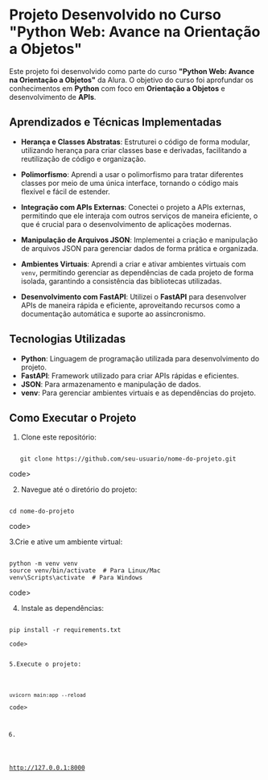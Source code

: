 # Projeto Desenvolvido no Curso "Python Web: Avance na Orientação a Objetos"

Este projeto foi desenvolvido como parte do curso **"Python Web: Avance na Orientação a Objetos"** da Alura. O objetivo do curso foi aprofundar os conhecimentos em **Python** com foco em **Orientação a Objetos** e desenvolvimento de **APIs**.

## Aprendizados e Técnicas Implementadas

- **Herança e Classes Abstratas**: Estruturei o código de forma modular, utilizando herança para criar classes base e derivadas, facilitando a reutilização de código e organização.
  
- **Polimorfismo**: Aprendi a usar o polimorfismo para tratar diferentes classes por meio de uma única interface, tornando o código mais flexível e fácil de estender.
  
- **Integração com APIs Externas**: Conectei o projeto a APIs externas, permitindo que ele interaja com outros serviços de maneira eficiente, o que é crucial para o desenvolvimento de aplicações modernas.

- **Manipulação de Arquivos JSON**: Implementei a criação e manipulação de arquivos JSON para gerenciar dados de forma prática e organizada.

- **Ambientes Virtuais**: Aprendi a criar e ativar ambientes virtuais com `venv`, permitindo gerenciar as dependências de cada projeto de forma isolada, garantindo a consistência das bibliotecas utilizadas.

- **Desenvolvimento com FastAPI**: Utilizei o **FastAPI** para desenvolver APIs de maneira rápida e eficiente, aproveitando recursos como a documentação automática e suporte ao assincronismo.

## Tecnologias Utilizadas

- **Python**: Linguagem de programação utilizada para desenvolvimento do projeto.
- **FastAPI**: Framework utilizado para criar APIs rápidas e eficientes.
- **JSON**: Para armazenamento e manipulação de dados.
- **venv**: Para gerenciar ambientes virtuais e as dependências do projeto.

## Como Executar o Projeto

1. Clone este repositório:
<pre><code>
   git clone https://github.com/seu-usuario/nome-do-projeto.git
</code></pre>code>
2. Navegue até o diretório do projeto:
<pre><code>
cd nome-do-projeto
</code></pre>code>
3.Crie e ative um ambiente virtual:
<pre><code>
python -m venv venv
source venv/bin/activate  # Para Linux/Mac
venv\Scripts\activate  # Para Windows
</code></pre>code>
4. Instale as dependências:
<pre><code>
pip install -r requirements.txt
</pre>code>
5.Execute o projeto:
<pre><code>
uvicorn main:app --reload
</code></pre>code>
6.
  http://127.0.0.1:8000







